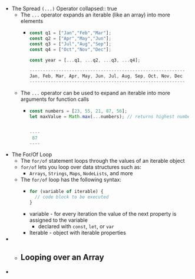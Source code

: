 - The Spread `(...)` Operator
  collapsed:: true
	- The `...` operator expands an iterable (like an array) into more elements
		- ``` javascript
		  const q1 = ["Jan","Feb","Mar"];
		  const q2 = ["Apr","May","Jun"];
		  const q3 = ["Jul","Aug","Sep"];
		  const q4 = ["Oct","Nov","Dec"];
		  
		  const year = [...q1, ...q2, ...q3, ...q4];
		  
		  -----------------------------------------------------------
		  Jan, Feb, Mar, Apr, May, Jun, Jul, Aug, Sep, Oct, Nov, Dec
		  -----------------------------------------------------------
		  ```
	- The `...` operator can be used to expand an iterable into more arguments for function calls
		- ``` javascript
		  const numbers = [23, 55, 21, 87, 56];
		  let maxValue = Math.max(...numbers); // returns highest number
		  
		  
		  ----
		   87
		  ----
		  
		  ```
- The For/Of Loop
	- The `for/of` statement loops through the values of an iterable object
	- `for/of` lets you loop over data structures such as:
		- `Arrays`, `Strings`, `Maps`, `NodeLists`, and more
	- The `for/of` loop has the following syntax:
		- ``` javascript
		  for (variable of iterable) {
		  	// code block to be executed
		  }
		  ```
		- variable - for every iteration the value of the next property is assigned to the variable
			- declared with `const`, `let`, or `var`
		- Iterable - object with iterable properties
-
	- Looping over an Array
		-
-